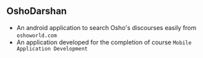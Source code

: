 ## OshoDarshan

- An android application to search Osho's discourses easily from `oshoworld.com`
- An application developed for the completion of course `Mobile Application Development`
